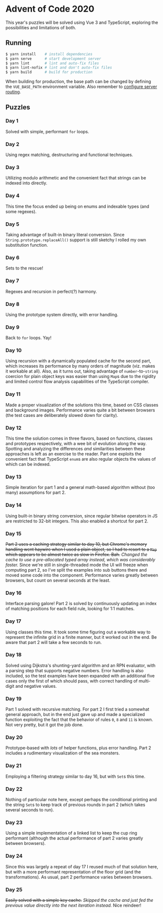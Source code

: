 Advent of Code 2020
===================

This year's puzzles will be solved using Vue 3 and TypeScript, exploring the possibilities and limitations of both.

Running
-------

```bash
$ yarn install    # install dependencies
$ yarn serve      # start development server
$ yarn lint       # lint and auto-fix files
$ yarn lint-nofix # lint and don't auto-fix files
$ yarn build      # build for production
```

When building for production, the base path can be changed by defining the `VUE_BASE_PATH` environment variable.
Also remember to [configure server routing](https://router.vuejs.org/guide/essentials/history-mode.html#example-server-configurations).

Puzzles
-------

### Day 1

Solved with simple, performant `for` loops.

### Day 2

Using regex matching, destructuring and functional techniques.

### Day 3

Utilizing modulo arithmetic and the convenient fact that strings can be indexed into directly.

### Day 4

This time the focus ended up being on enums and indexable types (and some regexes).

### Day 5

Taking advantage of built-in binary literal conversion. Since `String.prototype.replaceAll()` support is still sketchy I rolled my own substitution function.

### Day 6

Sets to the rescue!

### Day 7

Regexes and recursion in perfect(?) harmony.

### Day 8

Using the prototype system directly, with error handling.

### Day 9

Back to `for` loops. Yay!

### Day 10

Using recursion with a dynamically populated cache for the second part, which increases its performance by many orders of magnitude (viz. makes it workable at all).
Also, as it turns out, taking advantage of `number`-to-`string` coercion for plain object keys was easier than using `Map`s due to the rigidity and limited control flow analysis capabilities of the TypeScript compiler.

### Day 11

Made a proper visualization of the solutions this time, based on CSS classes and background images.
Performance varies quite a bit between browsers (the test cases are deliberately slowed down for clarity).

### Day 12

This time the solution comes in three flavors, based on functions, classes and prototypes respectively, with a wee bit of evolution along the way.
Spotting and analyzing the differences *and* similarities between these approaches is left as an exercise to the reader.
Part one exploits the convenient fact that TypeScript `enum`s are also regular objects the values of which can be indexed.

### Day 13

Simple iteration for part 1 and a general math-based algorithm without (too many) assumptions for part 2.

### Day 14

Using built-in binary string conversion, since regular bitwise operators in JS are restricted to 32-bit integers. This also enabled a shortcut for part 2.

### Day 15

~~Part 2 uses a caching strategy similar to day 10, but Chrome's memory handling went haywire when I used a plain object, so I had to resort to a `Map` which appears to be almost twice as slow in Firefox. Bah.~~
*Changed the cache to use a pre-allocated typed array instead, which was considerably faster.*
Since we're still in single-threaded mode the UI will freeze when computing part 2, so I've split the examples into sub buttons there and moved some code into the component. Performance varies greatly between browsers, but count on several seconds at the least.

### Day 16

Interface parsing galore! Part 2 is solved by continuously updating an index of matching positions for each field rule, looking for 1:1 matches.

### Day 17

Using classes this time. It took some time figuring out a workable way to represent the infinite grid in a finite manner, but it worked out in the end.
Be aware that part 2 will take a few seconds to run.

### Day 18

Solved using Dijkstra's shunting-yard algorithm and an RPN evaluator, with a parsing step that supports negative numbers.
Error handling is also included, so the test examples have been expanded with an additional five cases only the first of which should pass, with correct handling of multi-digit and negative values.

### Day 19

Part 1 solved with recursive matching. For part 2 I first tried a somewhat general approach, but in the end just gave up and made a specialized function exploiting the fact that the behavior of rules `0`, `8` and `11` is known. Not very pretty, but it got the job done.

### Day 20

Prototype-based with *lots* of helper functions, plus error handling. Part 2 includes a rudimentary visualization of the sea monsters.

### Day 21

Employing a filtering strategy similar to day 16, but with `Set`s this time.

### Day 22

Nothing of particular note here, except perhaps the conditional printing and the string `Set`s to keep track of previous rounds in part 2 (which takes several seconds to run).

### Day 23

Using a simple implementation of a linked list to keep the cup ring performant (although the actual performance of part 2 varies greatly between browsers).

### Day 24

Since this was largely a repeat of day 17 I reused much of that solution here, but with a more performant representation of the floor grid (and the transformations). As usual, part 2 performance varies between browsers.

### Day 25

~~Easily solved with a simple key cache.~~ *Skipped the cache and just fed the previous value directly into the next iteration instead.* Nice reindeer!
